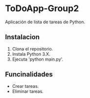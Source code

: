 # ToDoApp-Group2
Aplicación de lista de tareas de Python.

## Instalacion
1. Clona el repositorio.
2. Instala Python 3.X.
3. Ejecuta 'python main.py'.

## Funcinalidades
- Crear tareas.
- Eliminar tareas.